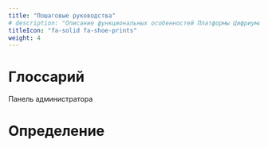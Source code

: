 ```yaml
---
title: "Пошаговые руководства"
# description: "Описание функциональных особенностей Платформы Цифриума"
titleIcon: "fa-solid fa-shoe-prints"
weight: 4
---
```

# Глоссарий
Панель администратора 



# Определение



